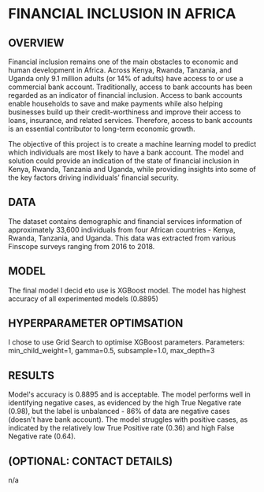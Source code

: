 # FINANCIAL INCLUSION IN AFRICA 


## OVERVIEW
Financial inclusion remains one of the main obstacles to economic and human development in Africa. Across Kenya, Rwanda, Tanzania, and Uganda only 9.1 million adults (or 14% of adults) have access to or use a commercial bank account. Traditionally, access to bank accounts has been regarded as an indicator of financial inclusion. Access to bank accounts enable households to save and make payments while also helping businesses build up their credit-worthiness and improve their access to loans, insurance, and related services. Therefore, access to bank accounts is an essential contributor to long-term economic growth.

The objective of this project is to create a machine learning model to predict which individuals are most likely to have a bank account. The model and solution could provide an indication of the state of financial inclusion in Kenya, Rwanda, Tanzania and Uganda, while providing insights into some of the key factors driving individuals’ financial security.

 
## DATA
The dataset contains demographic and financial services information of approximately 33,600 individuals from four African countries - Kenya, Rwanda, Tanzania, and Uganda.
This data was extracted from various Finscope surveys ranging from 2016 to 2018.

## MODEL 
The final model I decid eto use is XGBoost model. The model has highest accuracy of all experimented models (0.8895)

## HYPERPARAMETER OPTIMSATION
I chose to use Grid Search to optimise XGBoost parameters.
Parameters: min_child_weight=1, gamma=0.5, subsample=1.0, max_depth=3

## RESULTS
Model's accuracy is 0.8895 and is acceptable. The model performs well in identifying negative cases, as evidenced by the high True Negative rate (0.98), but the label is unbalanced - 86% of data are negative cases (doesn't have bank account).
The model struggles with positive cases, as indicated by the relatively low True Positive rate (0.36) and high False Negative rate (0.64).

## (OPTIONAL: CONTACT DETAILS)
n/a

